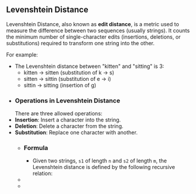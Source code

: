 ## Levenshtein Distance

Levenshtein Distance, also known as **edit distance**, is a metric used to measure the difference between two sequences (usually strings). It counts the minimum number of single-character edits (insertions, deletions, or substitutions) required to transform one string into the other.

For example:
- The Levenshtein distance between "kitten" and "sitting" is 3:
	- kitten → sitten (substitution of k → s)
	- sitten → sittin (substitution of e → i)
	- sittin → sitting (insertion of g)
- ### Operations in Levenshtein Distance
  There are three allowed operations:
- **Insertion**: Insert a character into the string.
- **Deletion**: Delete a character from the string.
- **Substitution**: Replace one character with another.
	- ### Formula
		- Given two strings, `s1` of length `n` and `s2` of length `m`, the Levenshtein distance is defined by the following recursive relation:
	-
	-